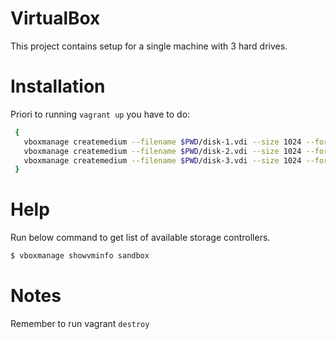 # VirtualBox
This project contains setup for a single machine with 3 hard drives.

# Installation

Priori to running `vagrant up` you have to do:

```bash
 {
   vboxmanage createmedium --filename $PWD/disk-1.vdi --size 1024 --format VDI
   vboxmanage createmedium --filename $PWD/disk-2.vdi --size 1024 --format VDI
   vboxmanage createmedium --filename $PWD/disk-3.vdi --size 1024 --format VDI
 }
 ```

# Help
Run below command to get list of available storage controllers.
```bash
$ vboxmanage showvminfo sandbox
```

# Notes
Remember to run vagrant `destroy`
